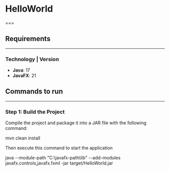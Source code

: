 # HelloWorld
===

## Requirements
---

### Technology | Version
- **Java**: 17
- **JavaFX**: 21

## Commands to run
---

### Step 1: Build the Project
Compile the project and package it into a JAR file with the following command:

mvn clean install

Then execute this command to start the application

java --module-path "C:\javafx-path\lib" --add-modules javafx.controls,javafx.fxml -jar target/HelloWorld.jar

